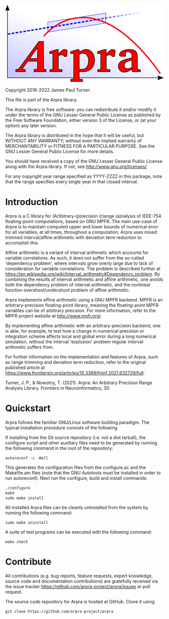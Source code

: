 ![Arpra](./doc/arpra_logo.svg)

Copyright 2016-2022 James Paul Turner.

This file is part of the Arpra library.

The Arpra library is free software: you can redistribute it and/or modify
it under the terms of the GNU Lesser General Public License as published
by the Free Software Foundation, either version 3 of the License, or
(at your option) any later version.

The Arpra library is distributed in the hope that it will be useful, but
WITHOUT ANY WARRANTY; without even the implied warranty of MERCHANTABILITY
or FITNESS FOR A PARTICULAR PURPOSE. See the GNU Lesser General Public
License for more details.

You should have received a copy of the GNU Lesser General Public License
along with the Arpra library. If not, see <http://www.gnu.org/licenses/>.

For any copyright year range specified as YYYY-ZZZZ in this package,
note that the range specifies every single year in that closed interval.


Introduction
============

Arpra is a C library for (Ar)bitrary-(p)recision (r)ange (a)nalysis
of IEEE-754 floating-point computations, based on GNU MPFR. The main
use-case of Arpra is to maintain computed upper and lower bounds of
numerical error for all variables, at all times, throughout a
computation. Arpra uses mixed trimmed interval/affine arithmetic with
deviation term reduction to accomplish this.

Affine arithmetic is a variant of interval arithmetic which accounts for
variable correlations. As such, it does not suffer from the so-called
'dependency problem', where intervals grow overly large due to lack of
consideration for variable correlations. The problem is described further
at <https://en.wikipedia.org/wiki/Interval_arithmetic#Dependency_problem>.
By combining the results of interval arithmetic and affine arithmetic,
one avoids both the dependency problem of interval arithmetic, and the
nonlinear function overshoot/undershoot problem of affine arithmetic.

Arpra implements affine arithmetic using a GNU MPFR backend. MPFR is an
arbitrary-precision floating-point library, meaning the floating-point
MPFR variables can be of arbitrary precision. For more information,
refer to the MPFR project website at <http://www.mpfr.org/>.

By implementing affine arithmetic with an arbitrary-precision backend,
one is able, for example, to test how a change in numerical precision
or integration scheme affects local and global error during a long
numerical simulation, without the interval 'explosion' problem regular
interval arithmetic suffers from.

For further information on the implementation and features of Arpra,
such as range trimming and deviation term reduction, refer to the
original published article at
https://www.frontiersin.org/articles/10.3389/fninf.2021.632729/full:

Turner, J. P., & Nowotny, T. (2021). Arpra: An Arbitrary Precision
Range Analysis Library. Frontiers in Neuroinformatics, 30.


Quickstart
==========

Arpra follows the familiar GNU/Linux software building paradigm. The
typical installation procedure consists of the following.

If installing from the Git source repository (i.e. not a dist tarball),
the configure script and other auxillary files need to be generated
by running the following command in the root of the repository:

    autoreconf -i -Wall

This generates the configuration files from the configure.ac and the
Makefile.am files (note that the GNU Autotools must be installed in
order to run autoreconf). Next run the configure, build and install
commands:

    ./configure
    make
    sudo make install

All installed Arpra files can be cleanly uninstalled from the system by
running the following command:

    sudo make uninstall

A suite of test programs can be executed with the following command:

    make check


Contribute
==========

All contributions (e.g. bug reports, feature requests, expert knowledge,
source code and documentation contributions) are gratefully received via
the issue tracker <https://github.com/arpra-project/arpra/issues> or
pull request.

The source code repository for Arpra is hosted at GitHub. Clone it using:

    git clone https://github.com/arpra-project/arpra
